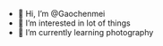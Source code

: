 - 👋 Hi, I’m @Gaochenmei
- 👀 I’m interested in lot of things 
- 🌱 I’m currently learning photography 


<!---
Gaochenmei/Gaochenmei is a ✨ special ✨ repository because its `README.md` (this file) appears on your GitHub profile.
You can click the Preview link to take a look at your changes.
--->
